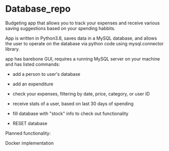 # Database_repo

Budgeting app that allows you to track your expenses and receive various saving suggestions based on your spending habbits.

App is written in Python3.8, saves data in a MySQL database, and allows the user to operate on the database via python code using mysql.connector library.


app has barebone GUI, requires a running MySQL server on your machine and has listed commands:



- add a person to user's database

- add an expenditure

- check your expenses, filtering by date, price, category, or user ID

- receive stats of a user, based on last 30 days of spending

- fill database with "stock" info to check out functionality

- RESET database





Planned functionality:

Docker implementation



